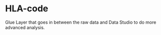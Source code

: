 # HLA-code
Glue Layer that goes in between the raw data and Data Studio to do more advanced analysis.
